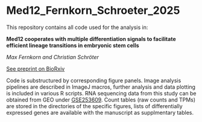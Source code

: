 # Med12_Fernkorn_Schroeter_2025
This repository contains all code used for the analysis in:

__Med12 cooperates with multiple differentiation signals to facilitate efficient lineage transitions in embryonic stem cells__

_Max Fernkorn and Christian Schröter_

[See preprint on BioRxiv](https://doi.org/10.1101/2024.01.22.576603)

Code is substructured by corresponding figure panels. Image analysis pipelines are described in ImageJ macros, further analysis and data plotting is included in various R scripts.
RNA sequencing data from this study can be obtained from GEO under [GSE253609](https://www.ncbi.nlm.nih.gov/geo/query/acc.cgi?acc=GSE253609). Count tables (raw counts and TPMs) are stored in the directories of the specific figures, lists of differentially expressed genes are available with the manuscript as supplmentary tables.
